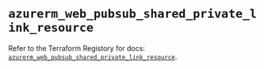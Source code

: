 # `azurerm_web_pubsub_shared_private_link_resource`

Refer to the Terraform Registory for docs: [`azurerm_web_pubsub_shared_private_link_resource`](https://registry.terraform.io/providers/hashicorp/azurerm/3.79.0/docs/resources/web_pubsub_shared_private_link_resource).
